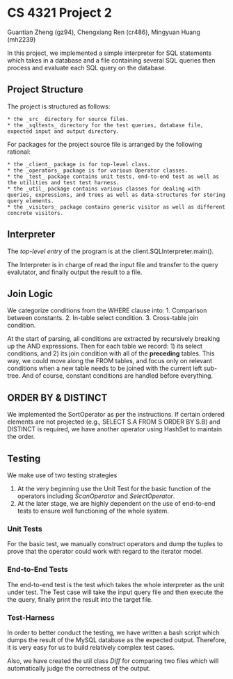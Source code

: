 # CS 4321 Project 2 #

Guantian Zheng (gz94), Chengxiang Ren (cr486), Mingyuan Huang (mh2239)

In this project, we implemented a simple interpreter for SQL statements which takes in a database and a file containing several SQL queries then process and evaluate each SQL query on the database.

## Project Structure 

The project is structured as follows:

    * the _src_ directory for source files.
    * the _sqltests_ directory for the test queries, database file, expected input and output directory.

For packages for the project source file is arranged by the following rational:

    * the _client_ package is for top-level class.
    * the _operators_ package is for various Operator classes.
    * the _test_ package contains unit tests, end-to-end test as well as the utilities and test test harness.
    * the _util_ package contains various classes for dealing with queries, expressions, and trees as well as data-structures for storing query elements.
    * the _visitors_ package contains generic visitor as well as different concrete visitors.

## Interpreter

The _top-level entry_ of the program is at the client.SQLInterpreter.main().

The Interpreter is in charge of read the input file and transfer to the 
query evalutator, and finally output the result to a file.

## Join Logic

We categorize conditions from the WHERE clause into:
	1. Comparison between constants.
	2. In-table select condition.
	3. Cross-table join condition.

At the start of parsing, all conditions are extracted by recursively breaking up the AND expressions. Then for each table we record: 1) its select conditions, and 2) its join condition with all of the __preceding__ tables. This way, we could move along the FROM tables, and focus only on relevant conditions when a new table needs to be joined with the current left sub-tree. And of course, constant conditions are handled before everything.

## ORDER BY & DISTINCT

We implemented the SortOperator as per the instructions. If certain ordered elements are not projected (e.g., SELECT S.A FROM S ORDER BY S.B) and DISTINCT is required, we have another operator using HashSet to maintain the order.

## Testing

We make use of two testing strategies

1. At the very beginning use the Unit Test for the basic function of the operators including _ScanOperator_ and _SelectOperator_.
2. At the later stage, we are highly dependent on the use of end-to-end tests to ensure well functioning of the whole system.

### Unit Tests

For the basic test, we manually construct operators and dump the tuples to prove that the operator could work with regard to the iterator model.

### End-to-End Tests

The end-to-end test is the test which takes the whole interpreter as the unit under test.
The Test case will take the input query file and then execute the the query, finally print the result into the target file.

### Test-Harness

In order to better conduct the testing, we have written a bash script which dumps the result of the MySQL database as the expected output. Therefore, it is very easy for us to build relatively complex test cases.

Also, we have created the util class _Diff_ for comparing two files which will automatically judge the correctness of the output.


